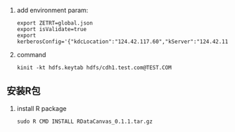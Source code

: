 1. add environment param:
    ```shell
    export ZETRT=global.json
    export isValidate=true
    export kerberosConfig='{"kdcLocation":"124.42.117.60","kServer":"124.42.117.60","kUserName":"wuhaifeng@TEST.COM","keyTabServer":"124.42.117.75","keyTabPort":"18185"}'
    ```
2. command
    ```shell
    kinit -kt hdfs.keytab hdfs/cdh1.test.com@TEST.COM
    ```
    
## 安装R包
1. install R package
    ```shell
    sudo R CMD INSTALL RDataCanvas_0.1.1.tar.gz
    ```